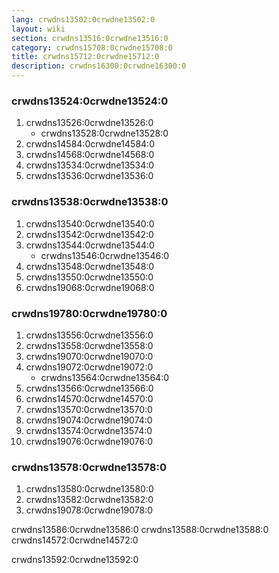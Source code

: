 ```yaml
---
lang: crwdns13502:0crwdne13502:0
layout: wiki
section: crwdns13516:0crwdne13516:0
category: crwdns15708:0crwdne15708:0
title: crwdns15712:0crwdne15712:0
description: crwdns16300:0crwdne16300:0
---
```


### crwdns13524:0crwdne13524:0
1. crwdns13526:0crwdne13526:0
   - crwdns13528:0crwdne13528:0
1. crwdns14584:0crwdne14584:0
1. crwdns14568:0crwdne14568:0
1. crwdns13534:0crwdne13534:0
1. crwdns13536:0crwdne13536:0

### crwdns13538:0crwdne13538:0
1. crwdns13540:0crwdne13540:0
1. crwdns13542:0crwdne13542:0
1. crwdns13544:0crwdne13544:0
   - crwdns13546:0crwdne13546:0
1. crwdns13548:0crwdne13548:0
1. crwdns13550:0crwdne13550:0
1. crwdns19068:0crwdne19068:0

### crwdns19780:0crwdne19780:0
1. crwdns13556:0crwdne13556:0
1. crwdns13558:0crwdne13558:0
1. crwdns19070:0crwdne19070:0
1. crwdns19072:0crwdne19072:0
   - crwdns13564:0crwdne13564:0
1. crwdns13566:0crwdne13566:0
1. crwdns14570:0crwdne14570:0
1. crwdns13570:0crwdne13570:0
1. crwdns19074:0crwdne19074:0
1. crwdns13574:0crwdne13574:0
1. crwdns19076:0crwdne19076:0

### crwdns13578:0crwdne13578:0
1. crwdns13580:0crwdne13580:0
1. crwdns13582:0crwdne13582:0
1. crwdns19078:0crwdne19078:0

crwdns13586:0crwdne13586:0 crwdns13588:0crwdne13588:0 crwdns14572:0crwdne14572:0

crwdns13592:0crwdne13592:0
